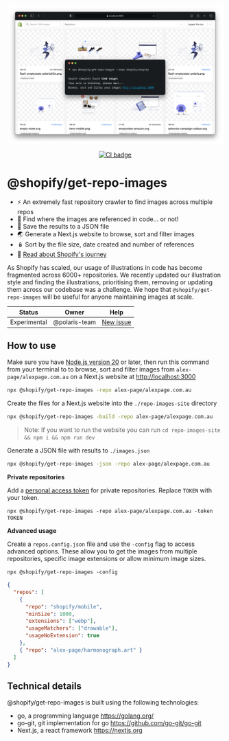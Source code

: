 <p align="center">
  <img src="https://github.com/Shopify/get-repo-images/blob/main/example.png" alt="A screenshot of the get-repo-images command being ran" width="690px">
</p>

<p align="center">
  <a href="https://github.com/Shopify/get-repo-images/actions/workflows/ci.yml">
    <img src="https://github.com/Shopify/get-repo-images/actions/workflows/ci.yml/badge.svg?branch=main" alt="CI badge">
  </a>
</p>

# @shopify/get-repo-images

- ⚡️ An extremely fast repository crawler to find images across multiple repos
- 🌌 Find where the images are referenced in code... or not!
- 💾 Save the results to a JSON file
- 🌏 Generate a Next.js website to browse, sort and filter images
- 🪆 Sort by the file size, date created and number of references
- 🔗 [Read about Shopify's journey](https://shopify.engineering/updating-illustrations-shopify-scale)

As Shopify has scaled, our usage of illustrations in code has become fragmented across 6000+ repositories. We recently updated our illustration style and finding the illustrations, prioritising them, removing or updating them across our codebase was a challenge. We hope that `@shopify/get-repo-images` will be useful for anyone maintaining images at scale.

| Status       | Owner         | Help                                                               |
| ------------ | ------------- | ------------------------------------------------------------------ |
| Experimental | @polaris-team | [New issue](https://github.com/Shopify/get-repo-images/issues/new) |

## How to use

Make sure you have [Node.js version 20](https://nodejs.org/en/download/) or later, then run this command from your terminal to to browse, sort and filter images from `alex-page/alexpage.com.au` on a Next.js website at [http://localhost:3000](http://localhost:3000)

```bash
npx @shopify/get-repo-images -repo alex-page/alexpage.com.au
```

Create the files for a Next.js website into the `./repo-images-site` directory

```bash
npx @shopify/get-repo-images -build -repo alex-page/alexpage.com.au
```

> Note: If you want to run the website you can run `cd repo-images-site && npm i && npm run dev`

Generate a JSON file with results to `./images.json`

```bash
npx @shopify/get-repo-images -json -repo alex-page/alexpage.com.au
```

**Private repositories**

Add a [personal access token](https://github.com/settings/tokens/new?description=get-repo-images&scopes=repo) for private repositories. Replace `TOKEN` with your token.

```shell
npx @shopify/get-repo-images -repo alex-page/alexpage.com.au -token TOKEN
```

**Advanced usage**

Create a `repos.config.json` file and use the `-config` flag to access advanced options. These allow you to get the images from multiple repositories, specific image extensions or allow minimum image sizes.

```shell
npx @shopify/get-repo-images -config
```

```json
{
  "repos": [
    {
      "repo": "shopify/mobile",
      "minSize": 1000,
      "extensions": ["webp"],
      "usageMatchers": ["drawable"],
      "usageNoExtension": true
    },
    { "repo": "alex-page/harmonograph.art" }
  ]
}
```

## Technical details

@shopify/get-repo-images is built using the following technologies:

- go, a programming language https://golang.org/
- go-git, git implementation for go https://github.com/go-git/go-git
- Next.js, a react framework https://nextjs.org
